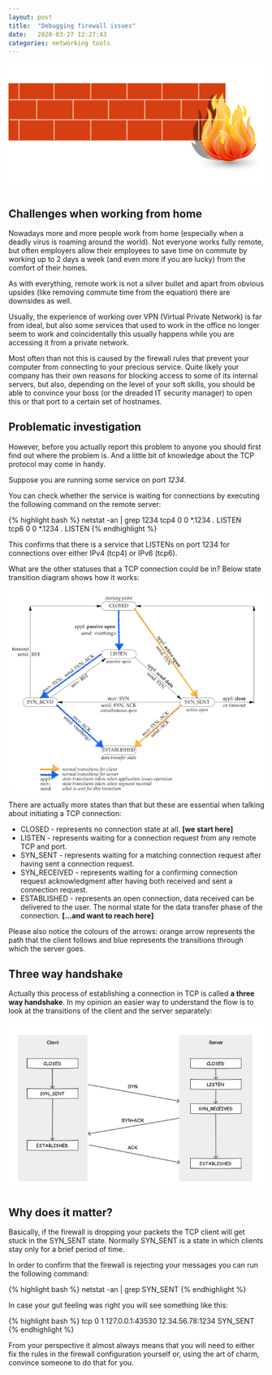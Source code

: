 ```yaml
---
layout: post
title:  "Debugging firewall issues"
date:   2020-03-27 12:27:43
categories: networking tools
---
```


<img src="/images/debugging-firewall-issues/firewall-146529_1280.png" title="Firewall" class="float-left" />

Challenges when working from home
---------------------------------

Nowadays more and more people work from home (especially when a deadly virus is
roaming around the world). Not everyone works fully
remote, but often employers allow their employees to save time on commute
by working up to 2 days a week (and even more if you are lucky) from the
comfort of their homes.

As with everything, remote work is not a silver bullet and apart from obvious
upsides (like removing commute time from the equation) there are downsides as well.

Usually, the experience of working over VPN (Virtual Private Network) is
far from ideal, but also some services that used to work in the office no longer
seem to work and coincidentally this usually happens while you are accessing
it from a private network.

Most often than not this is caused by the firewall rules that prevent your
computer from connecting to your precious service. Quite likely your company
has their own reasons for blocking access to some of its internal servers,
but also, depending on the level of your soft skills, you should be able to
convince your boss (or the dreaded IT security manager) to open this or that
port to a certain set of hostnames.

Problematic investigation
-------------------------

However, before you actually report this problem to anyone you should
first find out where the problem is. And a little bit of knowledge about
the TCP protocol may come in handy.

Suppose you are running some service on port _1234_.

You can check whether the service is waiting for connections
by executing the following command on the remote server:

{% highlight bash %}
netstat -an | grep 1234
tcp4       0      0  *.1234                 *.*                    LISTEN     
tcp6       0      0  *.1234                 *.*                    LISTEN
{% endhighlight %}

This confirms that there is a service that LISTENs on port 1234 for connections
over either IPv4 (tcp4) or IPv6 (tcp6).

What are the other statuses that a TCP connection could be in? Below state
transition diagram shows how it works:

<img src="/images/debugging-firewall-issues/tcp-state-transition-diagram.png" title="Firewall" style="clear: both;" />

There are actually more states than that but these are essential when talking
about initiating a TCP connection:

* CLOSED - represents no connection state at all. __[we start here]__
* LISTEN - represents waiting for a connection request from any remote TCP and port.
* SYN_SENT - represents waiting for a matching connection request after having sent a connection request.
* SYN_RECEIVED - represents waiting for a confirming connection request acknowledgment after having both received and sent a connection request.
* ESTABLISHED - represents an open connection, data received can be delivered to the user. The normal state for the data transfer phase of the connection. __[...and want to reach here]__

Please also notice the colours of the arrows: orange arrow represents the path
that the client follows and blue represents the transitions through which the server
goes.

Three way handshake
-------------------

Actually this process of establishing a connection in TCP is called __a three way
handshake__. In my opinion an easier way to understand the flow is to look at the
transitions of the client and the server separately:

<img src="/images/debugging-firewall-issues/tcp_three_way_handshake.png" title="Firewall" style="clear: both;" />

Why does it matter?
-------------------

Basically, if the firewall is dropping your packets the TCP client will
get stuck in the SYN_SENT state. Normally SYN_SENT is a state in which clients
stay only for a brief period of time.

In order to confirm that the firewall is rejecting your messages you can
run the following command:

{% highlight bash %}
netstat -an | grep SYN_SENT
{% endhighlight %}

In case your gut feeling was right you will see something like this:

{% highlight bash %}
tcp        0      1 127.0.0.1:43530        12.34.56.78:1234         SYN_SENT
{% endhighlight %}

From your perspective it almost always means that you will need to either
fix the rules in the firewall configuration yourself or,
using the art of charm, convince someone to do that for you.
